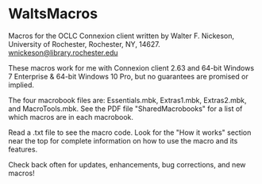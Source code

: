 # WaltsMacros
Macros for the OCLC Connexion client written by Walter F. Nickeson, University of Rochester, Rochester, NY, 14627.
wnickeson@library.rochester.edu

These macros work for me with Connexion client 2.63 and 64-bit Windows 7 Enterprise & 64-bit Windows 10 Pro, but no guarantees are promised or implied.

The four macrobook files are: Essentials.mbk, Extras1.mbk, Extras2.mbk, and MacroTools.mbk. See the PDF file "SharedMacrobooks" for a list of which macros are in each macrobook.

Read a .txt file to see the macro code. Look for the "How it works" section near the top for complete information on how to use the macro and its features.

Check back often for updates, enhancements, bug corrections, and new macros!
